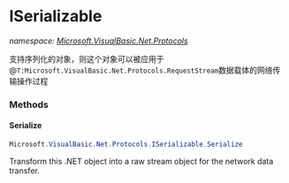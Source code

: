 ﻿# ISerializable
_namespace: [Microsoft.VisualBasic.Net.Protocols](./index.md)_

支持序列化的对象，则这个对象可以被应用于@``T:Microsoft.VisualBasic.Net.Protocols.RequestStream``数据载体的网络传输操作过程



### Methods

#### Serialize
```csharp
Microsoft.VisualBasic.Net.Protocols.ISerializable.Serialize
```
Transform this .NET object into a raw stream object for the network data transfer.


